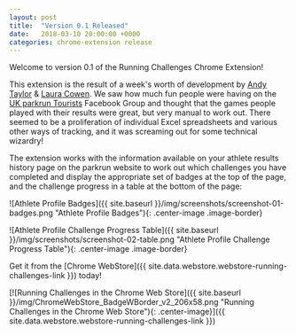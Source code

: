 ```yaml
---
layout: post
title:  "Version 0.1 Released"
date:   2018-03-10 20:00:00 +0000
categories: chrome-extension release
---
```

Welcome to version 0.1 of the Running Challenges Chrome Extension!

This extension is the result of a week's worth of development by [Andy Taylor](https://twitter.com/fraz3alpha)
 & [Laura Cowen](https://twitter.com/lauracowen). We saw how much fun people were
 having on the [UK parkrun Tourists](https://www.facebook.com/groups/571983126241545)
 Facebook Group and thought that the games people played with their results were
 great, but very manual to work out. There seemed to be a proliferation of
 individual Excel spreadsheets and various other ways of tracking, and it was
 screaming out for some technical wizardry!

The extension works with the information available on your athlete results history
page on the parkrun website to work out which challenges you have completed and
display the appropriate set of badges at the top of the page, and the challenge
progress in a table at the bottom of the page:

![Athlete Profile Badges]({{ site.baseurl }}/img/screenshots/screenshot-01-badges.png "Athlete Profile Badges"){: .center-image .image-border}

![Athlete Profile Challenge Progress Table]({{ site.baseurl }}/img/screenshots/screenshot-02-table.png "Athlete Profile Challenge Progress Table"){: .center-image .image-border}

Get it from the [Chrome WebStore]({{ site.data.webstore.webstore-running-challenges-link }}) today!

[![Running Challenges in the Chrome Web Store]({{ site.baseurl }}/img/ChromeWebStore_BadgeWBorder_v2_206x58.png "Running Challenges in the Chrome Web Store"){: .center-image}]({{ site.data.webstore.webstore-running-challenges-link }})
